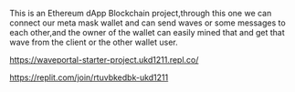 This is an Ethereum dApp Blockchain project,through this one we can connect our meta mask wallet and can send waves or some messages to each other,and the owner of the wallet can easily mined that and get that wave from the client or the other wallet user.


https://waveportal-starter-project.ukd1211.repl.co/


https://replit.com/join/rtuvbkedbk-ukd1211
